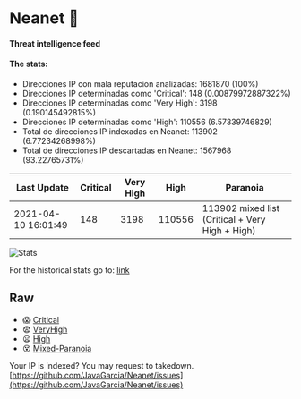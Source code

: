 # Neanet :hocho:
#### Threat intelligence feed
#### The stats:

- Direcciones IP con mala reputacion analizadas: 1681870 (100%)
- Direcciones IP determinadas como 'Critical':  148 (0.00879972887322%)
- Direcciones IP determinadas como 'Very High':  3198 (0.190145492815%)
- Direcciones IP determinadas como 'High':  110556 (6.57339746829)
- Total de direcciones IP indexadas en Neanet:  113902 (6.77234268998%)
- Total de direcciones IP descartadas en Neanet:  1567968 (93.22765731%)

| Last Update | Critical | Very High | High | Paranoia |
| --- | --- | --- | --- | --- |
| 2021-04-10 16:01:49 | 148 | 3198 | 110556 | 113902 mixed list (Critical + Very High + High)|

![Stats](https://docs.google.com/spreadsheets/d/e/2PACX-1vSnaNMIXVabIpDJjufMlzH7poXnshF3mgd8Is1g9ytUEzVsP5my4Trn8f-xkoLLQ38xpL3HtmUexLo6/pubchart?oid=501124687&format=image)

For the historical stats go to: [link](/stats.csv)
## Raw
- :scream: [Critical](https://raw.githubusercontent.com/JavaGarcia/Neanet/master/blacklists/neanet_critical.txt)
- :fearful: [VeryHigh](https://raw.githubusercontent.com/JavaGarcia/Neanet/master/blacklists/neanet_veryHigh.txtt)
- :frowning: [High](https://raw.githubusercontent.com/JavaGarcia/Neanet/master/blacklists/neanet_high.txt)
- :dizzy_face: [Mixed-Paranoia](https://raw.githubusercontent.com/JavaGarcia/Neanet/master/blacklists/neanet_all.txt)


Your IP is indexed? You may request to takedown. [https://github.com/JavaGarcia/Neanet/issues](https://github.com/JavaGarcia/Neanet/issues)






















































































































































































































































































































































































































































































































































































































































































































































































































































































































































































































































































































































































































































































































































































































































































































































































































































































































































































































































































































































































































































































































































































































































































































































































































































































































































































































































































































































































































































































































































































































































































































































































































































































































































































































































































































































































































































































































































































































































































































































































































































































































































































































































































































































































































































































































































































































































































































































































































































































































































































































































































































































































































































































































































































































































































































































































































































































































